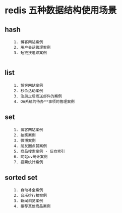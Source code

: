 # redis 五种数据结构使用场景

## hash
```text
    1. 博客网站案例
    2. 用户会话管理案例
    3. 短链接追踪案例
    
```
## list
```text
    1. 博客网站案例
    2. 秒杀活动案例
    3. 注册之后发送邮件的案例
    4. OA系统的待办**事项的管理案例
```
## set
```text
    1. 博客网站案例
    2. 抽奖案例
    3. 微博案例
    4. 朋友圈点赞案例
    5. 商品搜索案例 - 反向索引
    6. 网站uv统计案例
    7. 投票统计案例
```
## sorted set
```text
    1. 自动补全案例
    2. 音乐排行榜案例
    3. 新闻浏览案例
    4. 推荐其他商品案例
```